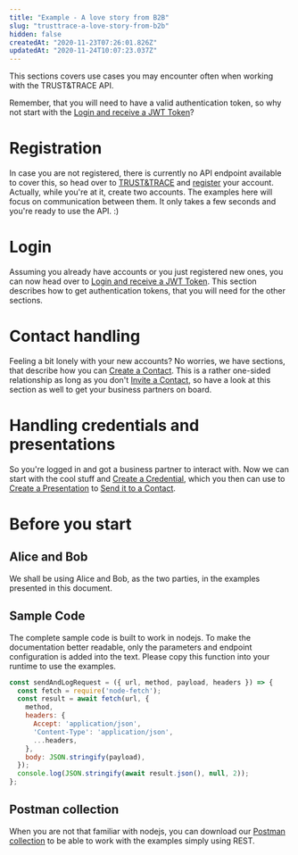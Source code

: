 ```yaml
---
title: "Example - A love story from B2B"
slug: "trusttrace-a-love-story-from-b2b"
hidden: false
createdAt: "2020-11-23T07:26:01.826Z"
updatedAt: "2020-11-24T10:07:23.037Z"
---
```

This sections covers use cases you may encounter often when working with the TRUST&TRACE API.

Remember, that you will need to have a valid authentication token, so why not start with the [Login and receive a JWT Token]?

# Registration

In case you are not registered, there is currently no API endpoint available to cover this, so head over to [TRUST&TRACE] and [register] your account. Actually, while you're at it, create two accounts. The examples here will focus on communication between them. It only takes a few seconds and you're ready to use the API. :)

# Login

Assuming you already have accounts or you just registered new ones, you can now head over to [Login and receive a JWT Token]. This section describes how to get authentication tokens, that you will need for the other sections.

# Contact handling

Feeling a bit lonely with your new accounts? No worries, we have sections, that describe how you can [Create a Contact]. This is a rather one-sided relationship as long as you don't [Invite a Contact], so have a look at this section as well to get your business partners on board.

# Handling credentials and presentations

So you're logged in and got a business partner to interact with. Now we can start with the cool stuff and [Create a Credential], which you then can use to [Create a Presentation] to [Send it to a Contact].

# Before you start

## Alice and Bob

We shall be using Alice and Bob, as the two parties, in the examples presented in this document.

## Sample Code

The complete sample code is built to work in nodejs. To make the documentation better readable, only the parameters and endpoint configuration is added into the text. Please copy this function into your runtime to use the examples.

```js
const sendAndLogRequest = ({ url, method, payload, headers }) => {
  const fetch = require('node-fetch');
  const result = await fetch(url, {
    method,
    headers: {
      Accept: 'application/json',
      'Content-Type': 'application/json',
      ...headers,
    },
    body: JSON.stringify(payload),
  });
  console.log(JSON.stringify(await result.json(), null, 2));
};
```

## Postman collection

When you are not that familiar with nodejs, you can download our [Postman collection] to be able to work with the examples simply using REST.

[Create a Contact]: ./contacts-1#create-a-contact-1
[Create a Credential]: .//credentials-1
[Create a Presentation]: ./presentation-1
[Invite a Contact]: ./invite-a-contact
[Login and receive a JWT Token]: ./login-and-auth
[Postman collection]: ./downloads-and-references
[register]: https://app.trust-trace.com/register
[Send it to a Contact]: ./contacts#send-invitation-via-mail
[TRUST&TRACE]: https://app.trust-trace.com
